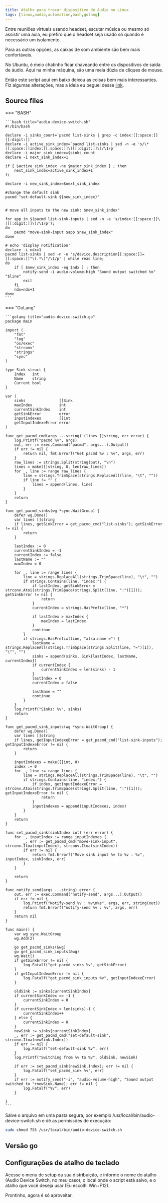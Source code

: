 ```yaml
---
title: Atalho para trocar dispositivo de áudio no Linux
tags: [linux,audio,automation,bash,golang]
---
```


Entre reuniões virtuais usando headset, escutar música ou mesmo só assistir uma aula, eu prefiro que o headset seja usado só quando é necessário um isolamento.

Para as outras opções, as caixas de som ambiente são bem mais confortáveis.

No Ubuntu, é meio chatinho ficar chaveando entre os dispositivos de saída de áudio. Aqui na minha máquina, são uma meia dúzia de cliques de mouse.

Então este script aqui em baixo deixou as coisas bem mais interessantes. Fiz algumas alterações, mas a ideia eu peguei desse [link](https://askubuntu.com/questions/156895/how-to-switch-sound-output-with-key-shortcut).


## Source files

=== "BASH"

	```bash title="audio-device-switch.sh"
	#!/bin/bash

	declare -i sinks_count=`pacmd list-sinks | grep -c index:[[:space:]][[:digit:]]`
	declare -i active_sink_index=`pacmd list-sinks | sed -n -e 's/\*[[:space:]]index:[[:space:]]\([[:digit:]]\)/\1/p'`
	declare -i major_sink_index=$sinks_count
	declare -i next_sink_index=1

	if [ $active_sink_index -ne $major_sink_index ] ; then
		next_sink_index=active_sink_index+1
	fi

	declare -i new_sink_index=$next_sink_index

	#change the default sink
	pacmd "set-default-sink ${new_sink_index}"


	# move all inputs to the new sink: $new_sink_index"

	for app in $(pacmd list-sink-inputs | sed -n -e 's/index:[[:space:]]\([[:digit:]]\)/\1/p');
	do
		pacmd "move-sink-input $app $new_sink_index"
	done

	# echo 'display notification'
	declare -i ndx=1
	pacmd list-sinks | sed -n -e 's/device.description[[:space:]]=[[:space:]]"\(.*\)"/\1/p' | while read line;
	do
		if [ $new_sink_index -eq $ndx ] ; then
			notify-send -i audio-volume-high "Sound output switched to" "$line"
			exit
		fi
		ndx=ndx+1
	done
	```

=== "GoLang" 

	```golang title="audio-device-switch.go"
	package main

	import (
		"fmt"
		"log"
		"os/exec"
		"strconv"
		"strings"
		"sync"
	)

	type Sink struct {
		Index   int
		Name    string
		Current bool
	}

	var (
		sinks               []Sink
		maxIndex            int
		currentSinkIndex    int
		getSinkError        error
		inputIndexes        []int
		getInputIndexeError error
	)

	func get_pacmd_cmd(args ...string) (lines []string, err error) {
		log.Printf("pacmd %v", args)
		out, err := exec.Command("pacmd", args...).Output()
		if err != nil {
			return nil, fmt.Errorf("Get pacmd %v : %v", args, err)
		}
		raw_lines := strings.Split(string(out), "\n")
		lines = make([]string, 0, len(raw_lines))
		for _, line := range raw_lines {
			line = strings.TrimSpace(strings.ReplaceAll(line, "\t", ""))
			if line != "" {
				lines = append(lines, line)
			}
		}
		return
	}

	func get_pacmd_sinks(wg *sync.WaitGroup) {
		defer wg.Done()
		var lines []string
		if lines, getSinkError = get_pacmd_cmd("list-sinks"); getSinkError != nil {
			return
		}

		lastIndex := 0
		currentSinkIndex = -1
		currentIndex := false
		lastName := ""
		maxIndex = 0

		for _, line := range lines {
			line = strings.ReplaceAll(strings.TrimSpace(line), "\t", "")
			if strings.Contains(line, "index:") {
				if lastIndex, getSinkError = strconv.Atoi(strings.TrimSpace(strings.Split(line, ":")[1])); getSinkError != nil {
					return
				}
				currentIndex = strings.HasPrefix(line, "*")

				if lastIndex > maxIndex {
					maxIndex = lastIndex
				}
				continue
			}
			if strings.HasPrefix(line, "alsa.name =") {
				lastName = strings.ReplaceAll(strings.TrimSpace(strings.Split(line, "=")[1]), "\"", "")
				sinks = append(sinks, Sink{lastIndex, lastName, currentIndex})
				if currentIndex {
					currentSinkIndex = len(sinks) - 1
				}
				lastIndex = 0
				currentIndex = false

				lastName = ""
				continue
			}
		}
		log.Printf("Sinks: %v", sinks)
		return
	}

	func get_pacmd_sink_inputs(wg *sync.WaitGroup) {
		defer wg.Done()
		var lines []string
		if lines, getInputIndexeError = get_pacmd_cmd("list-sink-inputs"); getInputIndexeError != nil {
			return
		}

		inputIndexes = make([]int, 0)
		index := 0
		for _, line := range lines {
			line = strings.ReplaceAll(strings.TrimSpace(line), "\t", "")
			if strings.Contains(line, "index:") {
				if index, getInputIndexeError = strconv.Atoi(strings.TrimSpace(strings.Split(line, ":")[1])); getInputIndexeError != nil {
					return
				}
				inputIndexes = append(inputIndexes, index)
			}
		}
		return
	}

	func set_pacmd_sink(sinkIndex int) (err error) {
		for _, inputIndex := range inputIndexes {
			_, err := get_pacmd_cmd("move-sink-input", strconv.Itoa(inputIndex), strconv.Itoa(sinkIndex))
			if err != nil {
				return fmt.Errorf("Move sink input %v to %v : %v", inputIndex, sinkIndex, err)
			}
		}

		return
	}

	func notify_send(args ...string) error {
		out, err := exec.Command("notify-send", args...).Output()
		if err != nil {
			log.Printf("Notify-send %v : %v\n%s", args, err, string(out))
			return fmt.Errorf("notify-send %v : %v", args, err)
		}
		return nil
	}

	func main() {
		var wg sync.WaitGroup
		wg.Add(2)

		go get_pacmd_sinks(&wg)
		go get_pacmd_sink_inputs(&wg)
		wg.Wait()
		if getSinkError != nil {
			log.Fatalf("get_pacmd_sinks %v", getSinkError)
		}
		if getInputIndexeError != nil {
			log.Fatalf("get_pacmd_sink_inputs %v", getInputIndexeError)
		}

		oldSink := sinks[currentSinkIndex]
		if currentSinkIndex == -1 {
			currentSinkIndex = 0
		}
		if currentSinkIndex < len(sinks)-1 {
			currentSinkIndex++
		} else {
			currentSinkIndex = 0
		}
		newSink := sinks[currentSinkIndex]
		_, err := get_pacmd_cmd("set-default-sink", strconv.Itoa(newSink.Index))
		if err != nil {
			log.Fatalf("set-default-sink %v", err)
		}
		log.Printf("Switching from %v to %v", oldSink, newSink)

		if err := set_pacmd_sink(newSink.Index); err != nil {
			log.Fatalf("set_pacmd_sink %v", err)
		}
		if err := notify_send("-i", "audio-volume-high", "Sound output switched to "+newSink.Name); err != nil {
			log.Fatalf("%v", err)
		}

	}
	```

Salve o arquivo em uma pasta segura, por exemplo /usr/local/bin/audio-device-switch.sh e dê as permissões de execução:

```bash
sudo chmod 755 /usr/local/bin/audio-device-switch.sh
```

## Versão go



## Configurações de atalho de teclado

Acesse o menu de setup da sua distribuição, e informe o nome do atalho (Audio Device Switch, no meu caso), o local onde o script está salvo, e o atalho que você deseja usar (Eu escolhi Win+F12).

Prontinho, agora é só aproveitar.